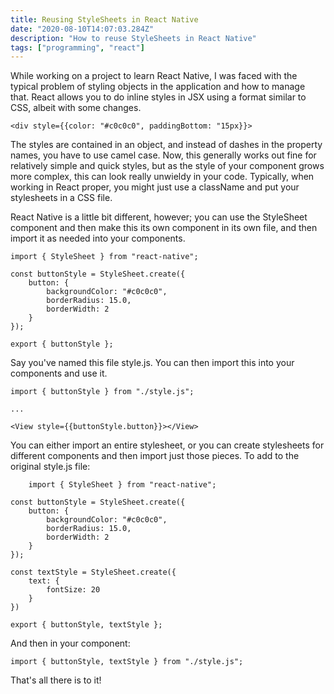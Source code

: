 ```yaml
---
title: Reusing StyleSheets in React Native
date: "2020-08-10T14:07:03.284Z"
description: "How to reuse StyleSheets in React Native"
tags: ["programming", "react"]
---
```


While working on a project to learn React Native, I was faced with the typical problem of styling
objects in the application and how to manage that.  React allows you to do inline styles in JSX
using a format similar to CSS, albeit with some changes.

    <div style={{color: "#c0c0c0", paddingBottom: "15px}}>

The styles are contained in an object, and instead of dashes in the property names, you have to
use camel case.  Now, this generally works out fine for relatively simple and quick styles, but
as the style of your component grows more complex, this can look really unwieldy in your code.
Typically, when working in React proper, you might just use a className and put your stylesheets
in a CSS file.

React Native is a little bit different, however; you can use the StyleSheet component and then
make this its own component in its own file, and then import it as needed into your components.

    import { StyleSheet } from "react-native";

    const buttonStyle = StyleSheet.create({
        button: {
            backgroundColor: "#c0c0c0",
            borderRadius: 15.0,
            borderWidth: 2
        }
    });

    export { buttonStyle };

Say you've named this file style.js.  You can then import this into your components and use it.

    import { buttonStyle } from "./style.js";

    ...

    <View style={{buttonStyle.button}}></View>

You can either import an entire stylesheet, or you can create stylesheets for different components
and then import just those pieces.  To add to the original style.js file:

        import { StyleSheet } from "react-native";

    const buttonStyle = StyleSheet.create({
        button: {
            backgroundColor: "#c0c0c0",
            borderRadius: 15.0,
            borderWidth: 2
        }
    });

    const textStyle = StyleSheet.create({
        text: {
            fontSize: 20
        }
    })

    export { buttonStyle, textStyle };

And then in your component:

    import { buttonStyle, textStyle } from "./style.js";

That's all there is to it!